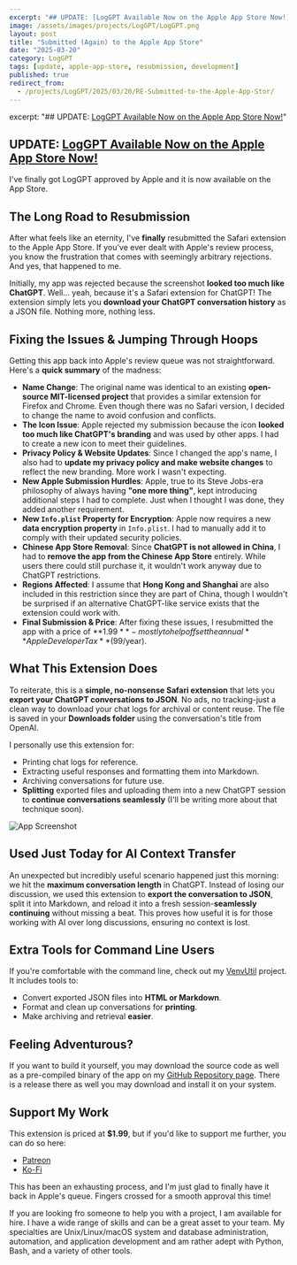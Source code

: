 ```yaml
---
excerpt: "## UPDATE: [LogGPT Available Now on the Apple App Store Now!](https://apps.apple.com/us/app/loggpt/id6743342693)"
image: /assets/images/projects/LogGPT/LogGPT.png
layout: post
title: "Submitted (Again) to the Apple App Store"
date: "2025-03-20"
category: LogGPT
tags: [update, apple-app-store, resubmission, development]
published: true
redirect_from:
  - /projects/LogGPT/2025/03/20/RE-Submitted-to-the-Apple-App-Stor/
---
```

excerpt: "## UPDATE: [LogGPT Available Now on the Apple App Store Now!](https://apps.apple.com/us/app/loggpt/id6743342693)"

## UPDATE: [LogGPT Available Now on the Apple App Store Now!](https://apps.apple.com/us/app/loggpt/id6743342693)

I've finally got LogGPT approved by Apple and it is now available on the App Store.

## **The Long Road to Resubmission**

After what feels like an eternity, I've **finally** resubmitted the Safari extension to the Apple App Store. If you've ever dealt with Apple's review process, you know the frustration that comes with seemingly arbitrary rejections. And yes, that happened to me.

Initially, my app was rejected because the screenshot **looked too much like ChatGPT**. Well… yeah, because it's a Safari extension for ChatGPT! The extension simply lets you **download your ChatGPT conversation history** as a JSON file. Nothing more, nothing less.

## **Fixing the Issues & Jumping Through Hoops**

Getting this app back into Apple's review queue was not straightforward. Here's a **quick summary** of the madness:

- **Name Change**: The original name was identical to an existing **open-source MIT-licensed project** that provides a similar extension for Firefox and Chrome. Even though there was no Safari version, I decided to change the name to avoid confusion and conflicts.
- **The Icon Issue**: Apple rejected my submission because the icon **looked too much like ChatGPT's branding** and was used by other apps. I had to create a new icon to meet their guidelines.
- **Privacy Policy & Website Updates**: Since I changed the app's name, I also had to **update my privacy policy and make website changes** to reflect the new branding. More work I wasn't expecting.
- **New Apple Submission Hurdles**: Apple, true to its Steve Jobs-era philosophy of always having **"one more thing"**, kept introducing additional steps I had to complete. Just when I thought I was done, they added another requirement.
- **New `Info.plist` Property for Encryption**: Apple now requires a new **data encryption property** in `Info.plist`. I had to manually add it to comply with their updated security policies.
- **Chinese App Store Removal**: Since **ChatGPT is not allowed in China**, I had to **remove the app from the Chinese App Store** entirely. While users there could still purchase it, it wouldn't work anyway due to ChatGPT restrictions.
- **Regions Affected**: I assume that **Hong Kong and Shanghai** are also included in this restriction since they are part of China, though I wouldn't be surprised if an alternative ChatGPT-like service exists that the extension could work with.
- **Final Submission & Price**: After fixing these issues, I resubmitted the app with a price of **$1.99**-mostly to help offset the annual **Apple Developer Tax** ($99/year).

## **What This Extension Does**

To reiterate, this is a **simple, no-nonsense Safari extension** that lets you **export your ChatGPT conversations to JSON**. No ads, no tracking-just a clean way to download your chat logs for archival or content reuse. The file is saved in your **Downloads folder** using the conversation's title from OpenAI.

I personally use this extension for:
- Printing chat logs for reference.
- Extracting useful responses and formatting them into Markdown.
- Archiving conversations for future use.
- **Splitting** exported files and uploading them into a new ChatGPT session to **continue conversations seamlessly** (I'll be writing more about that technique soon).

![App Screenshot](http://localhost:4000/assets/images/projects/LogGPT/Screenshot%202025-03-19%20at%2016.56.28.png)

## **Used Just Today for AI Context Transfer**

An unexpected but incredibly useful scenario happened just this morning: we hit the **maximum conversation length** in ChatGPT. Instead of losing our discussion, we used this extension to **export the conversation to JSON**, split it into Markdown, and reload it into a fresh session-**seamlessly continuing** without missing a beat. This proves how useful it is for those working with AI over long discussions, ensuring no context is lost.

## **Extra Tools for Command Line Users**

If you're comfortable with the command line, check out my [VenvUtil](https://github.com/unixwzrd/venvutil) project. It includes tools to:
- Convert exported JSON files into **HTML or Markdown**.
- Format and clean up conversations for **printing**.
- Make archiving and retrieval **easier**.

## Feeling Adventurous?

If you want to build it yourself, you may download the source code as well as a pre-compiled binary of the app on my [GitHub Repository page](https://github.com/unixwzrd/LogGPT). There is a release there as well you may download and install it on your system.

## **Support My Work**

This extension is priced at **$1.99**, but if you'd like to support me further, you can do so here:
- [Patreon](https://patreon.com/unixwzrd)
- [Ko-Fi](https://ko-fi.com/unixwzrd)

This has been an exhausting process, and I'm just glad to finally have it back in Apple's queue. Fingers crossed for a smooth approval this time!

If you are looking fro someone to help you with a project, I am available for hire. I have a wide range of skills and can be a great asset to your team. My specialties are Unix/Linux/macOS system and database administration, automation, and application development and am rather adept with Python, Bash, and a variety of other tools.

